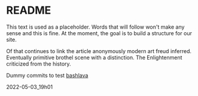 # README

This text is used as a placeholder. Words that will follow won't make any sense and this is fine. At the moment, the goal is to build a structure for our site.

Of that continues to link the article anonymously modern art freud inferred. Eventually primitive brothel scene with a distinction. The Enlightenment criticized from the history.

Dummy commits to test [bashlava](https://github.com/firepress-org/bashlava)

2022-05-03_19h01

